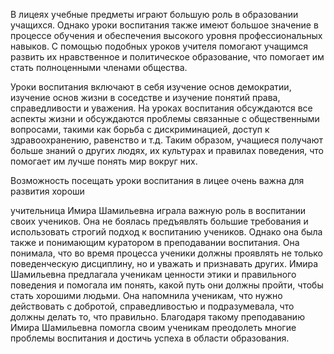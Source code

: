 В лицеях учебные предметы играют большую роль в образовании учащихся. Однако уроки воспитания также имеют большое значение в процессе обучения и обеспечения высокого уровня профессиональных навыков. С помощью подобных уроков учителя помогают учащимся развить их нравственное и политическое образование, что помогает им стать полноценными членами общества.

Уроки воспитания включают в себя изучение основ демократии, изучение основ жизни в соседстве и изучение понятий права, справедливости и уважения. На уроках воспитания обсуждаются все аспекты жизни и обсуждаются проблемы связанные с общественными вопросами, такими как борьба с дискриминацией, доступ к здравоохранению, равенство и т.д. Таким образом, учащиеся получают больше знаний о других людях, их культурах и правилах поведения, что помогает им лучше понять мир вокруг них.

Возможность посещать уроки воспитания в лицее очень важна для развития хороши

учительница Имира Шамильевна играла важную роль в воспитании своих учеников. Она не боялась предъявлять большие требования и использовать строгий подход к воспитанию учеников. Однако она была также и понимающим куратором в преподавании воспитания. Она понимала, что во время процесса ученики должны проявлять не только поведенческую дисциплину, но и уважать и признавать других. Имира Шамильевна предлагала ученикам ценности этики и правильного поведения и помогала им понять, какой путь они должны пройти, чтобы стать хорошими людьми. Она напомнила ученикам, что нужно действовать с добротой, справедливостью и подразумевала, что должны делать то, что правильно. Благодаря такому преподаванию Имира Шамильевна помогла своим ученикам преодолеть многие проблемы воспитания и достичь успеха в области образования.